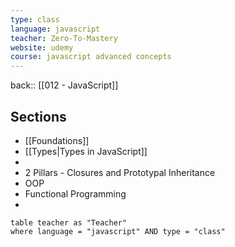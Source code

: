 ```yaml
---
type: class
language: javascript
teacher: Zero-To-Mastery
website: udemy
course: javascript advanced concepts
---
```


back:: [[012 - JavaScript]]


## Sections

- [[Foundations]]
- [[Types|Types in JavaScript]]
- 
- 2 Pillars - Closures and Prototypal Inheritance
- OOP
- Functional Programming
- 

```dataview
table teacher as "Teacher"
where language = "javascript" AND type = "class"
```
